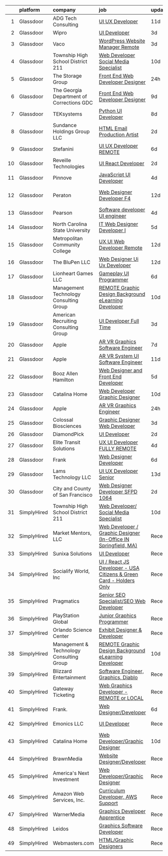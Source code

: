 

|    | platform    | company                                    | job                                                                                                                                                                                                                                                                                                                                                                                                                                                                                                                                                                                                                                                                                                                                                                                                                                                                                                                                                                                                                                                                                                                                                                                                                                                                                                                                                     | update_time   | location                        |
|---:|:------------|:-------------------------------------------|:--------------------------------------------------------------------------------------------------------------------------------------------------------------------------------------------------------------------------------------------------------------------------------------------------------------------------------------------------------------------------------------------------------------------------------------------------------------------------------------------------------------------------------------------------------------------------------------------------------------------------------------------------------------------------------------------------------------------------------------------------------------------------------------------------------------------------------------------------------------------------------------------------------------------------------------------------------------------------------------------------------------------------------------------------------------------------------------------------------------------------------------------------------------------------------------------------------------------------------------------------------------------------------------------------------------------------------------------------------|:--------------|:--------------------------------|
|  1 | Glassdoor   | ADG Tech Consulting                        | [UI UX Developer](https://www.glassdoor.com/partner/jobListing.htm?pos=117&ao=1136043&s=58&guid=0000018354a831c7977591a8a2a5493a&src=GD_JOB_AD&t=SR&vt=w&ea=1&cs=1_f124e4d1&cb=1663572652813&jobListingId=1008123459882&jrtk=3-0-1gdaagcfijfn8801-1gdaagcg1k26o800-0cf983c472109c0b-)                                                                                                                                                                                                                                                                                                                                                                                                                                                                                                                                                                                                                                                                                                                                                                                                                                                                                                                                                                                                                                                                   | 11d           | Remote                          |
|  2 | Glassdoor   | Wipro                                      | [UI Developer](https://www.glassdoor.com/partner/jobListing.htm?pos=111&ao=1136043&s=58&guid=0000018354a831c7977591a8a2a5493a&src=GD_JOB_AD&t=SR&vt=w&ea=1&cs=1_403d54cf&cb=1663572652813&jobListingId=1008143072302&jrtk=3-0-1gdaagcfijfn8801-1gdaagcg1k26o800-20e23c174ad86ba1-)                                                                                                                                                                                                                                                                                                                                                                                                                                                                                                                                                                                                                                                                                                                                                                                                                                                                                                                                                                                                                                                                      | 3d            | Remote                          |
|  3 | Glassdoor   | Vaco                                       | [WordPress Website Manager  Remote ](https://www.glassdoor.com/partner/jobListing.htm?pos=107&ao=1110586&s=58&guid=0000018354a831c7977591a8a2a5493a&src=GD_JOB_AD&t=SR&vt=w&ea=1&cs=1_7f9b9d0b&cb=1663572652813&jobListingId=1008142928457&cpc=9908D8D4413DBB8A&jrtk=3-0-1gdaagcfijfn8801-1gdaagcg1k26o800-36227de6d193ad65--6NYlbfkN0D_sybMACCpf9B-677oK5j6rPldVB6BlrVvFjO_o-GJZbzuF-qh4PxErFUqfUsv_6uh3N--8teLPcgLAGb1S6LyM1BR0yY6lnZeg-UoyspQIvZPG2YO4aMbQ5ykvK2qNk6b8_JATgn0hI_WenxAeL6BQ4IVWLgD0dWZnmeCMRumDs-5arFbU1wRrmdtz46Q7XgXOXEaArjsi2MOIUHU_dP1vChbhUoaJcncXFLsA7bEF83jTA3JNQ70rfAY05ImX6hdD2iD9uNPi668nV6CbQvvcbfJnLwq22OIdHIQpHv-Fm4d60qjGKFQGaPviEJHvNJgo4toacQ73hcJt_fgsrlcFdoBi-jJHAZ58onaL5Of8zMIA-RDgHqsQ-CZysNWBISnhOaAUYc20Skm6LBWXvLph5Aj6x4dIiD56JdZryvslbF-szWnpWJW-6aCdcqWBASIquKeTJJZTOMNVV6QFrW4aPSgzaBdKnM_YHfbnwfLxNW5LKAzzJ1Sbn9mnd7V543Td2ZJrAA_yeyrC7cpNQo5XkqsuJX_mO_OynifAeg9nw%3D%3D)                                                                                                                                                                                                                                                                                                                                                                                                                               | 3d            | Remote                          |
|  4 | Glassdoor   | Township High School District 211          | [Web Developer  Social Media Specialist](https://www.glassdoor.com/partner/jobListing.htm?pos=102&ao=1110586&s=58&guid=0000018354a831c7977591a8a2a5493a&src=GD_JOB_AD&t=SR&vt=w&ea=1&cs=1_2c83e1a1&cb=1663572652812&jobListingId=1008126791574&cpc=5075878B7C32FFAE&jrtk=3-0-1gdaagcfijfn8801-1gdaagcg1k26o800-31c2bc176e2bcbab--6NYlbfkN0BvRTtPYviBXXga901bZda-x9dVbr3mkLrPNoe7KgsTz68QsHh34GSM90vVwyTaEndtYI0pe953W1rkkBGAbyuAKY_ZszoiwJmg3JbfF4AW655q9sZlWK9uJIjd_GGvixM2nNpmP1A7p0parvgProH3THElPIkKORt04eYR36BtKMpoYfce3ruRn0N8_O3eaAWdevaclk9OwyOZiBbVMFWWRD01MMKl_TjNmkxsWxPgKNm2A7ni8PUR4bX9aE5XHGQ8OxXZcvgTZPPxYuWbVH4mRdP3oM3_txrAUkvNUfaor9B31eMUl3eGE_7Qck7B7tNfr5xs2p66skyWHm8vsCu5LU7sldRQtgb3FcjkDzl5sqCudH8LT7POzkS0Ys5gpJQ4fjRxWkouu2ki4z75cRPJGD620_PyTrIwfTFIsgC-cKbC6tMym9aqwkWOVGbl3tvH3AzhR2r0lwMdsg_-1Qx1kr7yVZ-gDW95LpTRylITTeUSg56iIDmYHulsAR7i--ji9EkY7cIK-YGSG002Jr6f)                                                                                                                                                                                                                                                                                                                                                                                                                                                       | 10d           | Palatine, IL                    |
|  5 | Glassdoor   | The Storage Group                          | [Front End Web Developer Designer](https://www.glassdoor.com/partner/jobListing.htm?pos=116&ao=1136043&s=58&guid=0000018354a831c7977591a8a2a5493a&src=GD_JOB_AD&t=SR&vt=w&ea=1&cs=1_3c6e0654&cb=1663572652813&jobListingId=1008148051608&jrtk=3-0-1gdaagcfijfn8801-1gdaagcg1k26o800-78d3d8d32a8798a4-)                                                                                                                                                                                                                                                                                                                                                                                                                                                                                                                                                                                                                                                                                                                                                                                                                                                                                                                                                                                                                                                  | 24h           | Remote                          |
|  6 | Glassdoor   | The Georgia Department of Corrections  GDC | [Front End Web Developer Designer](https://www.glassdoor.com/partner/jobListing.htm?pos=129&ao=1136043&s=58&guid=0000018354a831c7977591a8a2a5493a&src=GD_JOB_AD&t=SR&vt=w&ea=1&cs=1_9924bb0e&cb=1663572652816&jobListingId=1008128479544&jrtk=3-0-1gdaagcfijfn8801-1gdaagcg1k26o800-ec82e4904aa5b2d1-)                                                                                                                                                                                                                                                                                                                                                                                                                                                                                                                                                                                                                                                                                                                                                                                                                                                                                                                                                                                                                                                  | 9d            | Atlanta, GA                     |
|  7 | Glassdoor   | TEKsystems                                 | [Python UI Developer](https://www.glassdoor.com/partner/jobListing.htm?pos=108&ao=1110586&s=58&guid=0000018354a831c7977591a8a2a5493a&src=GD_JOB_AD&t=SR&vt=w&cs=1_f6dada71&cb=1663572652813&jobListingId=1008130784306&cpc=C4A69CCDBB3B9599&jrtk=3-0-1gdaagcfijfn8801-1gdaagcg1k26o800-a57b41b6872a4eab--6NYlbfkN0AuKz8EBO1xHDEL7V2YF9xF3dC_I9B9i-Zw2Jh8clPMK3KTieKealHQySFBD4L6FvN_KhTYz0S6g0QNmCb7ePglB6J3kTOx8zTR55OBAfN2B7H0smSfk4uHDwhbK1IiQBYYJn-_kgSwWUITpJ09eVteVHB1c27Mf2vE28VBn4swmczPPBgukQD1su9lIYMF_eWx4HASektDO2q_4EDDzbwxntB7qAgfDtwpwL1CdZOSRe_omx7y71JduCbHMBCX33Y1EX8mRht9uESHrUb7e0UyOSsxX68zRwf5m6eqNiyoJc3c6HwmavkSbIOMNwdID-IfMpABqbKJqXLvKwm1PqhqYk4mjHGZjLFMJXJPwOjwQw1qJ53A3ClF5ZnJGde006oCpQEpWlrw3Q__lxMVcNW5IDclDATUBY1oo6HG94fId9ycwt8xyU-FvT9bIb0QV79qiRZn3f0G-nqXFpwOHnClQ4D0NOX7k2gnWw6y9ULs9jCE4aGC2ArBEd8Ek-ADbfihOLUMGePuMjZwlEafkNCDcgkCI0Q_OpSS8M3jvFEk3L6A6uroW4W5vPU7xICxjiHktPQIvnVHcTP4RTyqLQPNBwB-P3oDhFJnKzUeTVV0hYclGjQrLYkfzPITYoF3i2Cog7kJzRwjne9ZX-AwzXNYD3ERZ2ptXIwdH6foxUUfUfJO-UFlOawM66uIBH8rtogYBeMadpeZChoJPVCvO58roF7c6CbgKCiw0_dTU84fECt8n1ynLOUEuWrFOiwvxYKjOqfgNBypsKHPt0fPQ7USB7LpKIvO15OBxJiz4rcTTcHCuEVkQEzTltj6yJoXp8k97sD2nUsKS1ddHT4iQk3_WOK-I5p2VBamK11cqbd9ijENrWzSXq3j1RFUzT3fKjl8XdTmqs_YS9G2j0wHz9dFD_qJRFLzRT4%3D)                                                                 | 8d            | New York, NY                    |
|  8 | Glassdoor   | Sundance Holdings Group  LLC               | [HTML Email Production Artist](https://www.glassdoor.com/partner/jobListing.htm?pos=130&ao=1136043&s=58&guid=0000018354a831c7977591a8a2a5493a&src=GD_JOB_AD&t=SR&vt=w&cs=1_294f7413&cb=1663572652816&jobListingId=1008146092736&jrtk=3-0-1gdaagcfijfn8801-1gdaagcg1k26o800-734a660146cd5cbf-)                                                                                                                                                                                                                                                                                                                                                                                                                                                                                                                                                                                                                                                                                                                                                                                                                                                                                                                                                                                                                                                           | 2d            | West Valley City, UT            |
|  9 | Glassdoor   | Stefanini                                  | [UI UX Developer REMOTE](https://www.glassdoor.com/partner/jobListing.htm?pos=115&ao=1136043&s=58&guid=0000018354a831c7977591a8a2a5493a&src=GD_JOB_AD&t=SR&vt=w&ea=1&cs=1_65c0a23f&cb=1663572652813&jobListingId=1008134955356&jrtk=3-0-1gdaagcfijfn8801-1gdaagcg1k26o800-67cb59f16a888a1e-)                                                                                                                                                                                                                                                                                                                                                                                                                                                                                                                                                                                                                                                                                                                                                                                                                                                                                                                                                                                                                                                            | 6d            | Remote                          |
| 10 | Glassdoor   | Reveille Technologies                      | [UI React Developer](https://www.glassdoor.com/partner/jobListing.htm?pos=110&ao=1136043&s=58&guid=0000018354a831c7977591a8a2a5493a&src=GD_JOB_AD&t=SR&vt=w&ea=1&cs=1_a110ab6e&cb=1663572652813&jobListingId=1008144671531&jrtk=3-0-1gdaagcfijfn8801-1gdaagcg1k26o800-331805cf207c9661-)                                                                                                                                                                                                                                                                                                                                                                                                                                                                                                                                                                                                                                                                                                                                                                                                                                                                                                                                                                                                                                                                | 2d            | Plano, TX                       |
| 11 | Glassdoor   | Pinnove                                    | [JavaScript UI Developer](https://www.glassdoor.com/partner/jobListing.htm?pos=119&ao=1136043&s=58&guid=0000018354a831c7977591a8a2a5493a&src=GD_JOB_AD&t=SR&vt=w&cs=1_7efb3587&cb=1663572652813&jobListingId=1008138944302&jrtk=3-0-1gdaagcfijfn8801-1gdaagcg1k26o800-625717feb0c8a823-)                                                                                                                                                                                                                                                                                                                                                                                                                                                                                                                                                                                                                                                                                                                                                                                                                                                                                                                                                                                                                                                                | 4d            | Seattle, WA                     |
| 12 | Glassdoor   | Peraton                                    | [Web Designer Developer F4](https://www.glassdoor.com/partner/jobListing.htm?pos=127&ao=1136043&s=58&guid=0000018354a831c7977591a8a2a5493a&src=GD_JOB_AD&t=SR&vt=w&cs=1_a33dbb8c&cb=1663572652814&jobListingId=1008120923363&jrtk=3-0-1gdaagcfijfn8801-1gdaagcg1k26o800-d5bd3d771386e28f-)                                                                                                                                                                                                                                                                                                                                                                                                                                                                                                                                                                                                                                                                                                                                                                                                                                                                                                                                                                                                                                                              | 12d           | Stennis Space Center, MS        |
| 13 | Glassdoor   | Pearson                                    | [Software developer UI engineer](https://www.glassdoor.com/partner/jobListing.htm?pos=121&ao=1136043&s=58&guid=0000018354a831c7977591a8a2a5493a&src=GD_JOB_AD&t=SR&vt=w&cs=1_9b495e7b&cb=1663572652814&jobListingId=1008139769182&jrtk=3-0-1gdaagcfijfn8801-1gdaagcg1k26o800-53cdb19f20537d53-)                                                                                                                                                                                                                                                                                                                                                                                                                                                                                                                                                                                                                                                                                                                                                                                                                                                                                                                                                                                                                                                         | 4d            | Boulder, CO                     |
| 14 | Glassdoor   | North Carolina State University            | [IT Web Designer Developer I](https://www.glassdoor.com/partner/jobListing.htm?pos=128&ao=1136043&s=58&guid=0000018354a831c7977591a8a2a5493a&src=GD_JOB_AD&t=SR&vt=w&cs=1_80a0f308&cb=1663572652814&jobListingId=1008137080970&jrtk=3-0-1gdaagcfijfn8801-1gdaagcg1k26o800-2983b0c5ed208523-)                                                                                                                                                                                                                                                                                                                                                                                                                                                                                                                                                                                                                                                                                                                                                                                                                                                                                                                                                                                                                                                            | 5d            | Raleigh, NC                     |
| 15 | Glassdoor   | Metropolitan Community College             | [UX   UI Web Developer    Remote ](https://www.glassdoor.com/partner/jobListing.htm?pos=126&ao=1136043&s=58&guid=0000018354a831c7977591a8a2a5493a&src=GD_JOB_AD&t=SR&vt=w&cs=1_c42cfd03&cb=1663572652814&jobListingId=1008120799626&jrtk=3-0-1gdaagcfijfn8801-1gdaagcg1k26o800-cc479704189e3d4f-)                                                                                                                                                                                                                                                                                                                                                                                                                                                                                                                                                                                                                                                                                                                                                                                                                                                                                                                                                                                                                                                       | 12d           | Omaha, NE                       |
| 16 | Glassdoor   | The BluPen  LLC                            | [Web Designer   Ui Ux Developer](https://www.glassdoor.com/partner/jobListing.htm?pos=122&ao=1136043&s=58&guid=0000018354a831c7977591a8a2a5493a&src=GD_JOB_AD&t=SR&vt=w&ea=1&cs=1_afd2b903&cb=1663572652814&jobListingId=1008120977864&jrtk=3-0-1gdaagcfijfn8801-1gdaagcg1k26o800-f5867d23896ef6b4-)                                                                                                                                                                                                                                                                                                                                                                                                                                                                                                                                                                                                                                                                                                                                                                                                                                                                                                                                                                                                                                                    | 12d           | Los Angeles, CA                 |
| 17 | Glassdoor   | Lionheart Games  LLC                       | [Gameplay UI Programmer](https://www.glassdoor.com/partner/jobListing.htm?pos=101&ao=1110586&s=58&guid=0000018354a831c7977591a8a2a5493a&src=GD_JOB_AD&t=SR&vt=w&ea=1&cs=1_9379db99&cb=1663572652812&jobListingId=1008134596502&cpc=B5F6D74B4EF69A07&jrtk=3-0-1gdaagcfijfn8801-1gdaagcg1k26o800-8c241ee59aaba226--6NYlbfkN0CNayYzF1mBaI40OgT78t3Q2d9IxlwDzhsYR4HK7epYUeqK_b3HkPu2-2UZlGpn_bQR8EX9KmuIycvh05Xy_a-R_HvE5UX9ga9m-9FSGt_-cGnABKMj4zrpqaf1Lgh8aSz3Gzz72SmfyexLMt4tu_nwN-Cx1hCvo4v-qW8-pegNVUGkAUErzWaI1Qbke5d2L253qhdKTdLj8ifyGv7qtSPjeSrRjITw27OvlfifAjG7wuZQNbarSM2RsevLYUTI7HwujoJEL0W8ABa1udL4Nr3VtVzi0Ke60ZfzrHPW9ALBVGzT-iIwWlaVwckFANrh-zNyrhwqPwwudAjAY8phHKYWl-cWmivKBXqFyyliK85-xMWjRGnowScNLIvn-Pt3vSfKU-LGuOyaEVopc7G4sXgD7E_M7uT1YiHjvavU97Rxpn3wRYbtyWtWV41r1xaNpnMdiVajAvjTjxZD2ns_Ojxzi0gZtyb6xzVIQMf3umqWzX0oNb7nr1BR3Zhxj2QPr5waNSrxLJiX0A%3D%3D)                                                                                                                                                                                                                                                                                                                                                                                                                                                                           | 6d            | Atlanta, GA                     |
| 18 | Glassdoor   | Management   Technology Consulting Group   | [REMOTE Graphic Design Background eLearning Developer](https://www.glassdoor.com/partner/jobListing.htm?pos=118&ao=1136043&s=58&guid=0000018354a831c7977591a8a2a5493a&src=GD_JOB_AD&t=SR&vt=w&ea=1&cs=1_ede2f3d6&cb=1663572652813&jobListingId=1008126666393&jrtk=3-0-1gdaagcfijfn8801-1gdaagcg1k26o800-2f16c7813ed94b8c-)                                                                                                                                                                                                                                                                                                                                                                                                                                                                                                                                                                                                                                                                                                                                                                                                                                                                                                                                                                                                                              | 10d           | Scranton, PA                    |
| 19 | Glassdoor   | American Recruiting   Consulting Group     | [UI Developer   Full Time](https://www.glassdoor.com/partner/jobListing.htm?pos=112&ao=1136043&s=58&guid=0000018354a831c7977591a8a2a5493a&src=GD_JOB_AD&t=SR&vt=w&ea=1&cs=1_698ce556&cb=1663572652813&jobListingId=1008143240961&jrtk=3-0-1gdaagcfijfn8801-1gdaagcg1k26o800-6efec60c2e0fe10e-)                                                                                                                                                                                                                                                                                                                                                                                                                                                                                                                                                                                                                                                                                                                                                                                                                                                                                                                                                                                                                                                          | 3d            | Remote                          |
| 20 | Glassdoor   | Apple                                      | [AR VR Graphics Software Engineer](https://www.glassdoor.com/partner/jobListing.htm?pos=105&ao=1110586&s=58&guid=0000018354a831c7977591a8a2a5493a&src=GD_JOB_AD&t=SR&vt=w&cs=1_b7efae20&cb=1663572652812&jobListingId=1008131554556&cpc=F41FEAB56D215062&jrtk=3-0-1gdaagcfijfn8801-1gdaagcg1k26o800-a72104c27df0e2d8--6NYlbfkN0BvKrLyj5gPmtZO9T8euul8TCxuuKNOtzRJOomxnwSEodTz2Bc-sPZlbtkML8D-m4o_I3Y2GtphNCwxArX55LWuIzZuVMSYGEel6swQKXGeCRpaPeDjnEwQB6RB6W6RfxjB7zxavh0160fFerNNx86312P7nPI4L7wa5LZtv_Yvohahr13f68dzGK5L6HRKlUr3b_EQKhWYaSJZ0Krf17llTu0mU-sgsui28OEC4BGMc5d9GhzU03NUf3z8yLE-L1l7Qt9iphe_kqa852ulN-Gy5QzmEiLftEpuW7v_QIycnatSoO4cDNHdIrr7mG6a85UZnoYjri_wGb_rNt5rfvdNQI2rdWy2s1i_J1nymNbOKdw0xr_DTYlN_j1SHxU1iJoGRxCasVP1r5NGZI4loOJwHy6ceEjvtJwwquYWSkjVLQhfEbszsxjUShzDIANbiZEeHM72T0QZrKU2dzJGdSripKr6KY1l9o-jnXIgQyzYCOBhz3glU_A7CYRGrBgLJES9TJ9I0Ss4S9whaGti1Psgdksn3hnx6wopvZyMnnz8sot2-wUdCcW88s5c_10MQGIHPsZp-HD41Gr3SrNhF5XTLDSrJClVe1oD8Hn-Mo_XphcPoYe_nkwgM8G-P6FMEoJ6NNMKxrWDpKPsLCev-W3Zyoaf56j5h7AUi8eO4OkrSXVUHbCyT0r8aCk0eh6gL72kolysJICxtp2gsT_Q0LFbni-_aUC3Jq2vTcoheVigUkX2m3Pnr_Cn-mFJQcxmHxj6uyH1eQoMbhDrxIMbp3E68oZmW3qwgCr4-7Cjepso4CF4Nd_QOv4qUdjBwK7CwtDLsPY5oUq6U83HDgFsl-KcgE08ENALbh8RtgLB_ICW-7nJtL5_k7vPdrCfSFDVpbmBcd8UXseYqMpZN_UB_TG4qZLAQFYSi7PlzxZm9M7MvyaBguCpaRuyUTuWKj_OLD2-O70Zl85QGJ9ssPwSI0eR)  | 7d            | Boulder, CO                     |
| 21 | Glassdoor   | Apple                                      | [AR VR System UI Software Engineer](https://www.glassdoor.com/partner/jobListing.htm?pos=106&ao=1110586&s=58&guid=0000018354a831c7977591a8a2a5493a&src=GD_JOB_AD&t=SR&vt=w&cs=1_4784549d&cb=1663572652812&jobListingId=1008124638394&cpc=AC285F3A3ECA6BB0&jrtk=3-0-1gdaagcfijfn8801-1gdaagcg1k26o800-12f661aa24ee2a14--6NYlbfkN0BvKrLyj5gPmtZO9T8euul8TCxuuKNOtzRJOomxnwSEodTz2Bc-sPZlbtkML8D-m4q52Oz3-FC7lQE11tnd2_-6gdmH8uuDyZTag-t6fY9tprWAO2M1GdZnyO6Yhaa5UbsO7UP09xlx6YKetcD2TGocevOC7Ri1hd02D6N7vLESJggGSxMXYQ5eFZsNBAAbRszL9O49qn4EmWHGAOOG5w87RTJCO3wNeKmtmBIaxyVq5Nnii9rRB3mbsYNiGSg_oL6JQzWeEHHo3rxkHk1K8p1JGvcoeExNcj6uCmINkawrDUa-32y5dqyZCFi08A-D5Brj3s0Gw98VbsnwwyGgaJItHuIcvAF4OHIm8_3no1rUGrlqRsgD_dT6k988XtUK8ecYg82ehBaqZltebsl9bv-2POucaSceojX5dPbZYSZEZRKZv3yTkduxcpCRjtsFv7pfoI31In1ggbyREMA19VMts7wd-7Flert_RAt9IyhGIUmo_ZQ1J1qdt4PZU0819JWqhr2jsPpsLu0iv5riDhq4Uepbk947C2ldtCf5n1u_q9HK-4_WXBOdAWsysejuwHXzZUyufjgupaRGeF6iN5dBowdR3ZBa52o4JuRE_Ty8Cxur0_qYPb_qfEUQOdA_GnM1emUNTL5fvmsEixENFnBcJv7tmqxuLWbs6RqmKryEIljAZIIyEX-deB_zz6OVi4GSngQ6V6YrexvgqqmiJZ7pOBOCT9cvC7EqXnAMH9aQvBGvEAHKWegXC0Pwv11ADCjFbqWnwq7q3xS2q5hjD3IHQcC9vQOs-g5zwgqiQy-wpH4xt6cLugPN4juTPjEu6rfQ0-xzwqTWAgMiab2DxjSLV5Z7Chl_LF0s6VvGHT3NX6us3kSKlnYeyph5YajKv129knEvdZqU8vxzOSfdp3oOKICGuE_OtyyEh8R8Lo1quhIZB6EjnIdEGQUgYgaZ83l6XCnfjL5g8Oa89W7nKYKh) | 11d           | Boulder, CO                     |
| 22 | Glassdoor   | Booz Allen Hamilton                        | [Web Designer and Front End Developer](https://www.glassdoor.com/partner/jobListing.htm?pos=103&ao=1110586&s=58&guid=0000018354a831c7977591a8a2a5493a&src=GD_JOB_AD&t=SR&vt=w&cs=1_a9b08efd&cb=1663572652812&jobListingId=1008137197590&cpc=7E331B339EFC28D0&jrtk=3-0-1gdaagcfijfn8801-1gdaagcg1k26o800-f914eaf60cc6a655--6NYlbfkN0CaLaeO0W0aSDE10oNno4SsRl14ssiVXEJb5QYZji-zar5Yl-tvFfpLfvooI0429clIlpdEDl7ZiqzEk05D9hDiSBKUxs8_v9gJKLS6hDH-HHAeR5KAWbIfelZ49o_u7irPhg1c0jH6X9syPxywrZnNk-tMw28vNScNtevMVowjAUPAD1t39cSao4572LaM7Z0Kieac-gZVyXQTwSgHefU2XLXFDWN-saRfaI2KSdSWSCuScFhAHS4tvKDxuHy4gA-0j6btzhSD10LFeG7cDtvmgsbnHNGpwS_ksMU9HJEw2ayORpt0utOI1N56ChAx7DGvF7fcF1_0Xe3Gpt3mJPVK1hrxc28UVaw45Bn0Y1E8gyaOEYgt64P66dBzvxeLFmC7BXP70ak-cJvwKbVcEpjWQ5WdgsGqWPMn_XC-kv2NvNbubtN-QbPVf4oUQ8ZQtyNAvrlQKALGmWLES7OxfXycD1FggUFYkJrtrXwzJMHhs8VbvDBX0FuPX5eisMijGZ-wIH2_Sq4zXTO1DXJJX2VhSGho273jB_xf6N2iaguKLRI6dQjiyBV0brHbjM5DrA3Wc6hi2IbBx4wjEKHM-XFU)                                                                                                                                                                                                                                                                                                                                                                                              | 5d            | Chantilly, VA                   |
| 23 | Glassdoor   | Catalina Home                              | [Web Developer Graphic Designer](https://www.glassdoor.com/partner/jobListing.htm?pos=104&ao=1110586&s=58&guid=0000018354a831c7977591a8a2a5493a&src=GD_JOB_AD&t=SR&vt=w&ea=1&cs=1_156d61ec&cb=1663572652812&jobListingId=1008126744238&cpc=39A4E8CE329AB187&jrtk=3-0-1gdaagcfijfn8801-1gdaagcg1k26o800-e853527e115b99b9--6NYlbfkN0C2jZJFrLxaPA0GelnsGYXGIqBCI4fxbylvGcZVymefRVHTge5Vuj8fmjk9WeL_qMAglPTVIaoVPsSBLS28IXChoGYeq-UQtzX_TJY9-6q5LtESYZh4jxehow0o9lDjnHX9wN9ZBMJcNgKm6f1s_0LhC4kjYiGbTFXChbRwEYeC-xWSKCL9BrSwtreZAJ8rYO6YCRkEVsVLS8LIBSocI3Kvn1nNtihtgT-Pv42Pt2F9nQGepTlHypUomvWJ0anARzpXJjYx38HdIqtFCh8Y9ZY45C-MiImHDClkNF88POt1uBsQZu5z6COtg1NEGzZIXZLI5okRx_EYMjbEs1yRCCBo4arjdKy6-kFuHuLftZqYMTm8RW93WJWgxCWbPLoh7foTnDnteHxghW78BSseLVlLFuh0mlb_9g92U8j7wYVw6ZJwMh8Hh-B8K-w9wzrj0mUVtguqdIumL-bHF6ujF0ZmO_KtYrs2CuyvjZZJV4WVuZVxfunBFyitftowjMcZ_9g-imANhl2dhg%3D%3D)                                                                                                                                                                                                                                                                                                                                                                                                                                                                   | 10d           | United States                   |
| 24 | Glassdoor   | Apple                                      | [AR VR Graphics Engineer](https://www.glassdoor.com/partner/jobListing.htm?pos=123&ao=1136043&s=58&guid=0000018354a831c7977591a8a2a5493a&src=GD_JOB_AD&t=SR&vt=w&cs=1_c1d3955c&cb=1663572652814&jobListingId=1008148161681&jrtk=3-0-1gdaagcfijfn8801-1gdaagcg1k26o800-b02c4904e2e33521-)                                                                                                                                                                                                                                                                                                                                                                                                                                                                                                                                                                                                                                                                                                                                                                                                                                                                                                                                                                                                                                                                | 24h           | Cupertino, CA                   |
| 25 | Glassdoor   | Colossal Biosciences                       | [Graphic Designer Web Developer](https://www.glassdoor.com/partner/jobListing.htm?pos=114&ao=1136043&s=58&guid=0000018354a831c7977591a8a2a5493a&src=GD_JOB_AD&t=SR&vt=w&ea=1&cs=1_a7f46fb5&cb=1663572652813&jobListingId=1008142661513&jrtk=3-0-1gdaagcfijfn8801-1gdaagcg1k26o800-737906941dce3381-)                                                                                                                                                                                                                                                                                                                                                                                                                                                                                                                                                                                                                                                                                                                                                                                                                                                                                                                                                                                                                                                    | 3d            | Dallas, TX                      |
| 26 | Glassdoor   | DiamondPick                                | [UI Developer](https://www.glassdoor.com/partner/jobListing.htm?pos=109&ao=1136043&s=58&guid=0000018354a831c7977591a8a2a5493a&src=GD_JOB_AD&t=SR&vt=w&ea=1&cs=1_e0d9c285&cb=1663572652813&jobListingId=1008144793029&jrtk=3-0-1gdaagcfijfn8801-1gdaagcg1k26o800-b0567f3f43463958-)                                                                                                                                                                                                                                                                                                                                                                                                                                                                                                                                                                                                                                                                                                                                                                                                                                                                                                                                                                                                                                                                      | 2d            | Remote                          |
| 27 | Glassdoor   | Elite Transit Solutions                    | [UX UI Developer FULLY REMOTE](https://www.glassdoor.com/partner/jobListing.htm?pos=113&ao=1136043&s=58&guid=0000018354a831c7977591a8a2a5493a&src=GD_JOB_AD&t=SR&vt=w&ea=1&cs=1_f1516269&cb=1663572652813&jobListingId=1008138944972&jrtk=3-0-1gdaagcfijfn8801-1gdaagcg1k26o800-823d0d18d63facab-)                                                                                                                                                                                                                                                                                                                                                                                                                                                                                                                                                                                                                                                                                                                                                                                                                                                                                                                                                                                                                                                      | 4d            | Pittsburgh, PA                  |
| 28 | Glassdoor   | Frank                                      | [Web Designer Developer](https://www.glassdoor.com/partner/jobListing.htm?pos=125&ao=1136043&s=58&guid=0000018354a831c7977591a8a2a5493a&src=GD_JOB_AD&t=SR&vt=w&ea=1&cs=1_f98fee8e&cb=1663572652814&jobListingId=1008134596116&jrtk=3-0-1gdaagcfijfn8801-1gdaagcg1k26o800-da9fa4a8b324575f-)                                                                                                                                                                                                                                                                                                                                                                                                                                                                                                                                                                                                                                                                                                                                                                                                                                                                                                                                                                                                                                                            | 6d            | Oklahoma City, OK               |
| 29 | Glassdoor   | Lams Technology LLC                        | [UI UX Developer  Senior ](https://www.glassdoor.com/partner/jobListing.htm?pos=120&ao=1136043&s=58&guid=0000018354a831c7977591a8a2a5493a&src=GD_JOB_AD&t=SR&vt=w&ea=1&cs=1_3e0a6a46&cb=1663572652814&jobListingId=1008118889321&jrtk=3-0-1gdaagcfijfn8801-1gdaagcg1k26o800-1873c344e686d154-)                                                                                                                                                                                                                                                                                                                                                                                                                                                                                                                                                                                                                                                                                                                                                                                                                                                                                                                                                                                                                                                          | 13d           | Remote                          |
| 30 | Glassdoor   | City and County of San Francisco           | [Web Designer   Developer   SFPD  1064 ](https://www.glassdoor.com/partner/jobListing.htm?pos=124&ao=1136043&s=58&guid=0000018354a831c7977591a8a2a5493a&src=GD_JOB_AD&t=SR&vt=w&cs=1_94f8c894&cb=1663572652814&jobListingId=1008146094212&jrtk=3-0-1gdaagcfijfn8801-1gdaagcg1k26o800-f9e630f1f7e173da-)                                                                                                                                                                                                                                                                                                                                                                                                                                                                                                                                                                                                                                                                                                                                                                                                                                                                                                                                                                                                                                                 | 2d            | San Francisco, CA               |
| 31 | SimplyHired | Township High School District 211          | [Web Developer/ Social Media Specialist](https://www.simplyhired.com/job/dPbXl6bBpXMH4dl8P0D0CCTmUAsOZFPx0zNuP21F2_1ZFc-cKCdqOw?q=graphic+developer)                                                                                                                                                                                                                                                                                                                                                                                                                                                                                                                                                                                                                                                                                                                                                                                                                                                                                                                                                                                                                                                                                                                                                                                                    | 10d           | Palatine, IL                    |
| 32 | SimplyHired | Market Mentors, LLC                        | [Web Developer / Graphic Designer (In-Office IN Springfield, MA)](https://www.simplyhired.com/job/FQG5uJ1dss-sRffoAoQ2VcQRgxsuv475Wnb7F9AflVz3v4ZTdM9xDw?q=graphic+developer)                                                                                                                                                                                                                                                                                                                                                                                                                                                                                                                                                                                                                                                                                                                                                                                                                                                                                                                                                                                                                                                                                                                                                                           | Recently      | Springfield, MA                 |
| 33 | SimplyHired | Sunixa Solutions                           | [UI Developer](https://www.simplyhired.com/job/hJVTJ7RaQP8LfMw2r-Z1EXc5RZy4fbJRMClg99pNPDu-7ZF-om8ezQ?q=graphic+developer)                                                                                                                                                                                                                                                                                                                                                                                                                                                                                                                                                                                                                                                                                                                                                                                                                                                                                                                                                                                                                                                                                                                                                                                                                              | Recently      | Remote                          |
| 34 | SimplyHired | Socialify World, Inc                       | [UI / React JS Developer - USA Citizens & Green Card - Holders Only](https://www.simplyhired.com/job/NS7o_jBemtC2M_Tp3ZnyZrFSTRi1EAk4JqtQxnMuu4HQJvokZ2Wijw?q=graphic+developer)                                                                                                                                                                                                                                                                                                                                                                                                                                                                                                                                                                                                                                                                                                                                                                                                                                                                                                                                                                                                                                                                                                                                                                        | Recently      | San Francisco, CA               |
| 35 | SimplyHired | Pragmatics                                 | [Senior SEO Specialist/SEO Web Developer](https://www.simplyhired.com/job/YThmy1pqQZWCN6NpVm6jm_YsyMddiBHbrB2fuFAy04LBN_GxOXbL2A?q=graphic+developer)                                                                                                                                                                                                                                                                                                                                                                                                                                                                                                                                                                                                                                                                                                                                                                                                                                                                                                                                                                                                                                                                                                                                                                                                   | Recently      | Washington, DC                  |
| 36 | SimplyHired | PlayStation Global                         | [Junior Graphics Programmer](https://www.simplyhired.com/job/0CMBd0AiB3EyZJrWjzCZwm8rWYvm_YpxlbOhETQq2z_uhIv39cjQFw?q=graphic+developer)                                                                                                                                                                                                                                                                                                                                                                                                                                                                                                                                                                                                                                                                                                                                                                                                                                                                                                                                                                                                                                                                                                                                                                                                                | Recently      | San Diego, CA                   |
| 37 | SimplyHired | Orlando Science Center                     | [Exhibit Designer & Developer](https://www.simplyhired.com/job/JpuP0DVPATVwH0-XnxFsc8nJ-z6kfBqXsh9luvt7lVv6oPB3kNfQcg?q=graphic+developer)                                                                                                                                                                                                                                                                                                                                                                                                                                                                                                                                                                                                                                                                                                                                                                                                                                                                                                                                                                                                                                                                                                                                                                                                              | Recently      | Orlando, FL                     |
| 38 | SimplyHired | Management & Technology Consulting Group   | [REMOTE Graphic Design Background eLearning Developer](https://www.simplyhired.com/job/HUA8Zcv0-fGxz82tZYcFQjUpvhhs2kGit9hE6OxuDlZRC_kw1Te7xQ?q=graphic+developer)                                                                                                                                                                                                                                                                                                                                                                                                                                                                                                                                                                                                                                                                                                                                                                                                                                                                                                                                                                                                                                                                                                                                                                                      | 10d           | San Francisco, CA +24 locations |
| 39 | SimplyHired | Blizzard Entertainment                     | [Software Engineer, Graphics, Diablo](https://www.simplyhired.com/job/eGKAQzfXFMjF3eBlKAzMSFyp8bBGUtP-qq_y8EvrEl74Gw7I6SFhqw?q=graphic+developer)                                                                                                                                                                                                                                                                                                                                                                                                                                                                                                                                                                                                                                                                                                                                                                                                                                                                                                                                                                                                                                                                                                                                                                                                       | Recently      | Irvine, CA                      |
| 40 | SimplyHired | Gateway Ticketing                          | [Web Graphics Developer - REMOTE or LOCAL](https://www.simplyhired.com/job/3h1CmP8226zv7IOejcxUcegH7vHBfcOLnvJPD5xt_3POQkm_x72s3Q?q=graphic+developer)                                                                                                                                                                                                                                                                                                                                                                                                                                                                                                                                                                                                                                                                                                                                                                                                                                                                                                                                                                                                                                                                                                                                                                                                  | Recently      | Gilbertsville, PA               |
| 41 | SimplyHired | Frank.                                     | [Web Designer/Developer](https://www.simplyhired.com/job/qdEFSfZyJjunjxV4Bg9f5VeHwL6ihWWw75nJ6QFeOIZexc6DQdd-nQ?q=graphic+developer)                                                                                                                                                                                                                                                                                                                                                                                                                                                                                                                                                                                                                                                                                                                                                                                                                                                                                                                                                                                                                                                                                                                                                                                                                    | 6d            | Oklahoma City, OK               |
| 42 | SimplyHired | Emonics LLC                                | [UI Developer](https://www.simplyhired.com/job/vOkugMMfBBogMsPX_1mMEr8on_k1wgHZY-AiQEYrlhMDNcV2k8dF7w?q=graphic+developer)                                                                                                                                                                                                                                                                                                                                                                                                                                                                                                                                                                                                                                                                                                                                                                                                                                                                                                                                                                                                                                                                                                                                                                                                                              | Recently      | Ohio City, OH                   |
| 43 | SimplyHired | Catalina Home                              | [Web Developer/Graphic Designer](https://www.simplyhired.com/job/WygAT-7Sz9T4AtZSKkh-1Xu1uhqKbDa2agfGCZ77AyyvIXr6LIn68g?q=graphic+developer)                                                                                                                                                                                                                                                                                                                                                                                                                                                                                                                                                                                                                                                                                                                                                                                                                                                                                                                                                                                                                                                                                                                                                                                                            | 10d           | Santa Fe Spgs, CA               |
| 44 | SimplyHired | BrawnMedia                                 | [Website Designer/Developer](https://www.simplyhired.com/job/78BxKl1R6BpfuVu8Kpk-1cxMOjiHDgxQMPxrbQ5J7eWU9PbYxXCHNA?q=graphic+developer)                                                                                                                                                                                                                                                                                                                                                                                                                                                                                                                                                                                                                                                                                                                                                                                                                                                                                                                                                                                                                                                                                                                                                                                                                | Recently      | Albany, NY                      |
| 45 | SimplyHired | America's Next Investment                  | [Web Developer/Graphic Designer](https://www.simplyhired.com/job/QKwnvzyJ3bxiARhKlegLVhaw81y94PL1LG5kNUd4756_Fej731e07w?q=graphic+developer)                                                                                                                                                                                                                                                                                                                                                                                                                                                                                                                                                                                                                                                                                                                                                                                                                                                                                                                                                                                                                                                                                                                                                                                                            | Recently      | Woodland Hills, CA              |
| 46 | SimplyHired | Amazon Web Services, Inc.                  | [Curriculum Developer, AWS Support](https://www.simplyhired.com/job/VJ2mxpB_C3RiZ9WEdGHt_L8L7tDgh2uUlbSQc1Inzt2mb5hjGzhRXQ?q=graphic+developer)                                                                                                                                                                                                                                                                                                                                                                                                                                                                                                                                                                                                                                                                                                                                                                                                                                                                                                                                                                                                                                                                                                                                                                                                         | Recently      | Remote                          |
| 47 | SimplyHired | WarnerMedia                                | [Graphics Developer Apprentice](https://www.simplyhired.com/job/TIWR2cIJPHyYTLpGtJkGHpgD9pgZuXlGnszqk72nIuXk_6X6yfFdtQ?q=graphic+developer)                                                                                                                                                                                                                                                                                                                                                                                                                                                                                                                                                                                                                                                                                                                                                                                                                                                                                                                                                                                                                                                                                                                                                                                                             | Recently      | Atlanta, GA                     |
| 48 | SimplyHired | Leidos                                     | [Graphics Software Developer](https://www.simplyhired.com/job/XiLQtIp9VqoMSzhsEl5m3A1RmK2utfRhHaVuMC6WZCyO9HyOYaERyg?q=graphic+developer)                                                                                                                                                                                                                                                                                                                                                                                                                                                                                                                                                                                                                                                                                                                                                                                                                                                                                                                                                                                                                                                                                                                                                                                                               | Recently      | Bethesda, MD                    |
| 49 | SimplyHired | Webmasters.com                             | [HTML/Graphic Designers](https://www.simplyhired.com/job/1S2ki1F2e97xk1bn0P3q05lu3BQ0Tpk7KwB7Zii_z8pQmxmAAOWD5g?q=graphic+developer)                                                                                                                                                                                                                                                                                                                                                                                                                                                                                                                                                                                                                                                                                                                                                                                                                                                                                                                                                                                                                                                                                                                                                                                                                    | Recently      | Tampa, FL                       |
